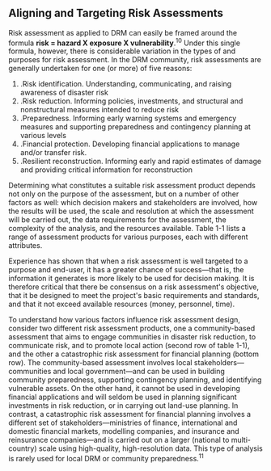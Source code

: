 ## Aligning and Targeting Risk Assessments 
Risk assessment as applied to DRM can easily be framed around the formula __risk = hazard X exposure X vulnerability__.<sup>10</sup> Under this single formula, however, there is considerable variation in the types of and purposes for risk assessment. In the DRM community, risk assessments are generally undertaken for one (or more) of five reasons:

1. .Risk identification. Understanding, communicating, and raising awareness of disaster risk
2. .Risk reduction. Informing policies, investments, and structural and nonstructural measures intended to reduce risk
3. .Preparedness. Informing early warning systems and emergency measures and supporting preparedness and contingency planning at various levels
4. .Financial protection. Developing financial applications to manage and/or transfer risk.
5. .Resilient reconstruction. Informing early and rapid estimates of damage and providing critical information for reconstruction

Determining what constitutes a suitable risk assessment product depends not only on the purpose of the assessment, but on a number of other factors as well: which decision makers and stakeholders are involved, how the results will be used, the scale and resolution at which the assessment will be carried out, the data requirements for the assessment, the complexity of the analysis, and the resources available. Table 1-1 lists a range of assessment products for various purposes, each with different attributes.

Experience has shown that when a risk assessment is well targeted to a purpose and end-user, it has a greater chance of success&mdash;that is, the information it generates is more likely to be used for decision making. It is therefore critical that there be consensus on a risk assessment's objective, that it be designed to meet the project's basic requirements and standards, and that it not exceed available resources (money, personnel, time).

To understand how various factors influence risk assessment design, consider two different risk assessment products, one a community-based assessment that aims to engage communities in disaster risk reduction, to communicate risk, and to promote local action (second row of table 1-1), and the other a catastrophic risk assessment for financial planning (bottom row). The community-based assessment involves local stakeholders&mdash;communities and local government&mdash;and can be used in building community preparedness, supporting contingency planning, and identifying vulnerable assets. On the other hand, it cannot be used in developing financial applications and will seldom be used in planning significant investments in risk reduction, or in carrying out land-use planning. In contrast, a catastrophic risk assessment for financial planning involves a different set of stakeholders&mdash;ministries of finance, international and domestic financial markets, modelling companies, and insurance and reinsurance companies&mdash;and is carried out on a larger (national to multi-country) scale using high-quality, high-resolution data. This type of analysis is rarely used for local DRM or community preparedness.<sup>11</sup>